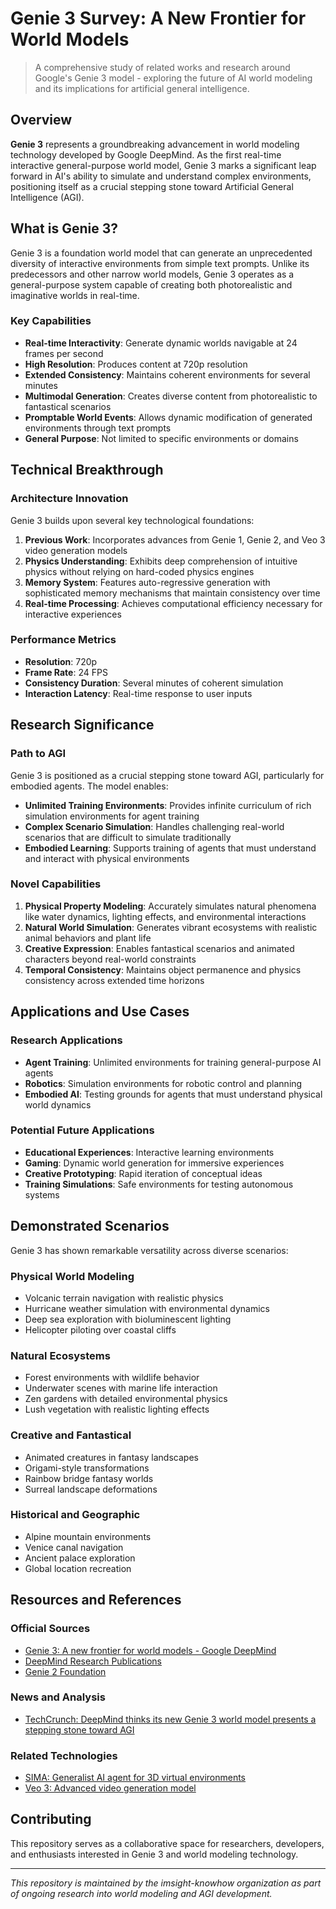 # Genie 3 Survey: A New Frontier for World Models

> A comprehensive study of related works and research around Google's Genie 3 model - exploring the future of AI world modeling and its implications for artificial general intelligence.

## Overview

**Genie 3** represents a groundbreaking advancement in world modeling technology developed by Google DeepMind. As the first real-time interactive general-purpose world model, Genie 3 marks a significant leap forward in AI's ability to simulate and understand complex environments, positioning itself as a crucial stepping stone toward Artificial General Intelligence (AGI).

## What is Genie 3?

Genie 3 is a foundation world model that can generate an unprecedented diversity of interactive environments from simple text prompts. Unlike its predecessors and other narrow world models, Genie 3 operates as a general-purpose system capable of creating both photorealistic and imaginative worlds in real-time.

### Key Capabilities

- **Real-time Interactivity**: Generate dynamic worlds navigable at 24 frames per second
- **High Resolution**: Produces content at 720p resolution
- **Extended Consistency**: Maintains coherent environments for several minutes
- **Multimodal Generation**: Creates diverse content from photorealistic to fantastical scenarios
- **Promptable World Events**: Allows dynamic modification of generated environments through text prompts
- **General Purpose**: Not limited to specific environments or domains

## Technical Breakthrough

### Architecture Innovation

Genie 3 builds upon several key technological foundations:

1. **Previous Work**: Incorporates advances from Genie 1, Genie 2, and Veo 3 video generation models
2. **Physics Understanding**: Exhibits deep comprehension of intuitive physics without relying on hard-coded physics engines
3. **Memory System**: Features auto-regressive generation with sophisticated memory mechanisms that maintain consistency over time
4. **Real-time Processing**: Achieves computational efficiency necessary for interactive experiences

### Performance Metrics

- **Resolution**: 720p
- **Frame Rate**: 24 FPS
- **Consistency Duration**: Several minutes of coherent simulation
- **Interaction Latency**: Real-time response to user inputs

## Research Significance

### Path to AGI

Genie 3 is positioned as a crucial stepping stone toward AGI, particularly for embodied agents. The model enables:

- **Unlimited Training Environments**: Provides infinite curriculum of rich simulation environments for agent training
- **Complex Scenario Simulation**: Handles challenging real-world scenarios that are difficult to simulate traditionally
- **Embodied Learning**: Supports training of agents that must understand and interact with physical environments

### Novel Capabilities

1. **Physical Property Modeling**: Accurately simulates natural phenomena like water dynamics, lighting effects, and environmental interactions
2. **Natural World Simulation**: Generates vibrant ecosystems with realistic animal behaviors and plant life
3. **Creative Expression**: Enables fantastical scenarios and animated characters beyond real-world constraints
4. **Temporal Consistency**: Maintains object permanence and physics consistency across extended time horizons

## Applications and Use Cases

### Research Applications

- **Agent Training**: Unlimited environments for training general-purpose AI agents
- **Robotics**: Simulation environments for robotic control and planning
- **Embodied AI**: Testing grounds for agents that must understand physical world dynamics

### Potential Future Applications

- **Educational Experiences**: Interactive learning environments
- **Gaming**: Dynamic world generation for immersive experiences
- **Creative Prototyping**: Rapid iteration of conceptual ideas
- **Training Simulations**: Safe environments for testing autonomous systems

## Demonstrated Scenarios

Genie 3 has shown remarkable versatility across diverse scenarios:

### Physical World Modeling
- Volcanic terrain navigation with realistic physics
- Hurricane weather simulation with environmental dynamics
- Deep sea exploration with bioluminescent lighting
- Helicopter piloting over coastal cliffs

### Natural Ecosystems
- Forest environments with wildlife behavior
- Underwater scenes with marine life interaction
- Zen gardens with detailed environmental physics
- Lush vegetation with realistic lighting effects

### Creative and Fantastical
- Animated creatures in fantasy landscapes
- Origami-style transformations
- Rainbow bridge fantasy worlds
- Surreal landscape deformations

### Historical and Geographic
- Alpine mountain environments
- Venice canal navigation
- Ancient palace exploration
- Global location recreation

## Resources and References

### Official Sources

- [Genie 3: A new frontier for world models - Google DeepMind](https://deepmind.google/discover/blog/genie-3-a-new-frontier-for-world-models/)
- [DeepMind Research Publications](https://deepmind.google/research/publications/)
- [Genie 2 Foundation](https://deepmind.google/discover/blog/genie-2-a-large-scale-foundation-world-model/)

### News and Analysis

- [TechCrunch: DeepMind thinks its new Genie 3 world model presents a stepping stone toward AGI](https://techcrunch.com/2025/08/05/deepmind-thinks-genie-3-world-model-presents-stepping-stone-towards-agi/)

### Related Technologies

- [SIMA: Generalist AI agent for 3D virtual environments](https://deepmind.google/discover/blog/sima-generalist-ai-agent-for-3d-virtual-environments/)
- [Veo 3: Advanced video generation model](https://deepmind.google/models/veo/)

## Contributing

This repository serves as a collaborative space for researchers, developers, and enthusiasts interested in Genie 3 and world modeling technology.

---

*This repository is maintained by the imsight-knowhow organization as part of ongoing research into world modeling and AGI development.*
